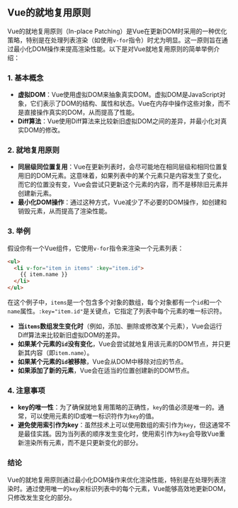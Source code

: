 ## Vue的就地复用原则

Vue的就地复用原则（In-place Patching）是Vue在更新DOM时采用的一种优化策略，特别是在处理列表渲染（如使用`v-for`指令）时尤为明显。这一原则旨在通过最小化DOM操作来提高渲染性能。以下是对Vue就地复用原则的简单举例介绍：

### 1. 基本概念

* **虚拟DOM**：Vue使用虚拟DOM来抽象真实DOM。虚拟DOM是JavaScript对象，它们表示了DOM的结构、属性和状态。Vue在内存中操作这些对象，而不是直接操作真实的DOM，从而提高了性能。
* **Diff算法**：Vue使用Diff算法来比较新旧虚拟DOM之间的差异，并最小化对真实DOM的修改。

### 2. 就地复用原则

* **同层级同位置复用**：Vue在更新列表时，会尽可能地在相同层级和相同位置复用旧的DOM元素。这意味着，如果列表中的某个元素只是内容发生了变化，而它的位置没有变，Vue会尝试只更新这个元素的内容，而不是移除旧元素并创建新元素。
* **最小化DOM操作**：通过这种方式，Vue减少了不必要的DOM操作，如创建和销毁元素，从而提高了渲染性能。

### 3. 举例

假设你有一个Vue组件，它使用`v-for`指令来渲染一个元素列表：

```html
<ul>
  <li v-for="item in items" :key="item.id">
    {{ item.name }}
  </li>
</ul>
```

在这个例子中，`items`是一个包含多个对象的数组，每个对象都有一个`id`和一个`name`属性。`:key="item.id"`是关键点，它指定了列表中每个元素的唯一标识符。

* **当`items`数组发生变化时**（例如，添加、删除或修改某个元素），Vue会运行Diff算法来比较新旧虚拟DOM的差异。
* **如果某个元素的`id`没有变化**，Vue会尝试就地复用该元素的DOM节点，并只更新其内容（即`item.name`）。
* **如果某个元素的`id`被移除**，Vue会从DOM中移除对应的节点。
* **如果添加了新的元素**，Vue会在适当的位置创建新的DOM节点。

### 4. 注意事项

* **key的唯一性**：为了确保就地复用策略的正确性，`key`的值必须是唯一的。通常，可以使用元素的ID或唯一标识符作为`key`的值。
* **避免使用索引作为key**：虽然技术上可以使用数组的索引作为`key`，但这通常不是最佳实践。因为当列表的顺序发生变化时，使用索引作为`key`会导致Vue重新渲染所有元素，而不是只更新变化的部分。

### 结论

Vue的就地复用原则通过最小化DOM操作来优化渲染性能，特别是在处理列表渲染时。通过使用唯一的`key`来标识列表中的每个元素，Vue能够高效地更新DOM，只修改发生变化的部分。